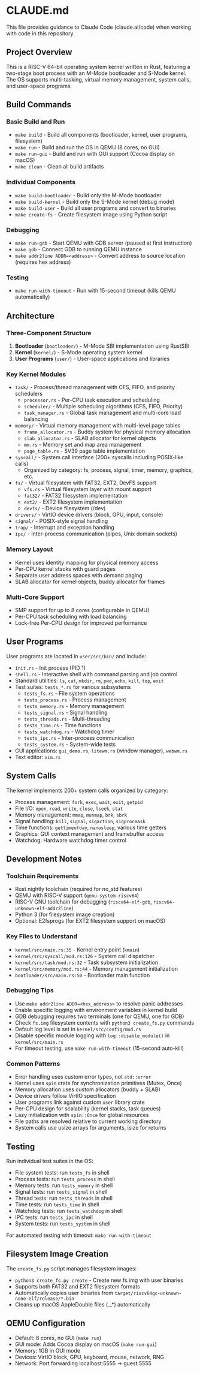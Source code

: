 # CLAUDE.md

This file provides guidance to Claude Code (claude.ai/code) when working with code in this repository.

## Project Overview

This is a RISC-V 64-bit operating system kernel written in Rust, featuring a two-stage boot process with an M-Mode bootloader and S-Mode kernel. The OS supports multi-tasking, virtual memory management, system calls, and user-space programs.

## Build Commands

### Basic Build and Run

- `make build` - Build all components (bootloader, kernel, user programs, filesystem)
- `make run` - Build and run the OS in QEMU (8 cores, no GUI)
- `make run-gui` - Build and run with GUI support (Cocoa display on macOS)
- `make clean` - Clean all build artifacts

### Individual Components

- `make build-bootloader` - Build only the M-Mode bootloader
- `make build-kernel` - Build only the S-Mode kernel (debug mode)
- `make build-user` - Build all user programs and convert to binaries
- `make create-fs` - Create filesystem image using Python script

### Debugging

- `make run-gdb` - Start QEMU with GDB server (paused at first instruction)
- `make gdb` - Connect GDB to running QEMU instance
- `make addr2line ADDR=<address>` - Convert address to source location (requires hex address)

### Testing

- `make run-with-timeout` - Run with 15-second timeout (kills QEMU automatically)

## Architecture

### Three-Component Structure

1. **Bootloader** (`bootloader/`) - M-Mode SBI implementation using RustSBI
2. **Kernel** (`kernel/`) - S-Mode operating system kernel
3. **User Programs** (`user/`) - User-space applications and libraries

### Key Kernel Modules

- `task/` - Process/thread management with CFS, FIFO, and priority schedulers
  - `processor.rs` - Per-CPU task execution and scheduling
  - `scheduler/` - Multiple scheduling algorithms (CFS, FIFO, Priority)
  - `task_manager.rs` - Global task management and multi-core load balancing
- `memory/` - Virtual memory management with multi-level page tables
  - `frame_allocator.rs` - Buddy system for physical memory allocation
  - `slab_allocator.rs` - SLAB allocator for kernel objects
  - `mm.rs` - Memory set and map area management
  - `page_table.rs` - SV39 page table implementation
- `syscall/` - System call interface (200+ syscalls including POSIX-like calls)
  - Organized by category: fs, process, signal, timer, memory, graphics, etc.
- `fs/` - Virtual filesystem with FAT32, EXT2, DevFS support
  - `vfs.rs` - Virtual filesystem layer with mount support
  - `fat32/` - FAT32 filesystem implementation
  - `ext2/` - EXT2 filesystem implementation
  - `devfs/` - Device filesystem (/dev)
- `drivers/` - VirtIO device drivers (block, GPU, input, console)
- `signal/` - POSIX-style signal handling
- `trap/` - Interrupt and exception handling
- `ipc/` - Inter-process communication (pipes, Unix domain sockets)

### Memory Layout

- Kernel uses identity mapping for physical memory access
- Per-CPU kernel stacks with guard pages
- Separate user address spaces with demand paging
- SLAB allocator for kernel objects, buddy allocator for frames

### Multi-Core Support

- SMP support for up to 8 cores (configurable in QEMU)
- Per-CPU task scheduling with load balancing
- Lock-free Per-CPU design for improved performance

## User Programs

User programs are located in `user/src/bin/` and include:

- `init.rs` - Init process (PID 1)
- `shell.rs` - Interactive shell with command parsing and job control
- Standard utilities: `ls`, `cat`, `mkdir`, `rm`, `pwd`, `echo`, `kill`, `top`, `exit`
- Test suites: `tests_*.rs` for various subsystems
  - `tests_fs.rs` - File system operations
  - `tests_process.rs` - Process management
  - `tests_memory.rs` - Memory management
  - `tests_signal.rs` - Signal handling
  - `tests_threads.rs` - Multi-threading
  - `tests_time.rs` - Time functions
  - `tests_watchdog.rs` - Watchdog timer
  - `tests_ipc.rs` - Inter-process communication
  - `tests_system.rs` - System-wide tests
- GUI applications: `gui_demo.rs`, `litewm.rs` (window manager), `webwm.rs`
- Text editor: `vim.rs`

## System Calls

The kernel implements 200+ system calls organized by category:

- Process management: `fork`, `exec`, `wait`, `exit`, `getpid`
- File I/O: `open`, `read`, `write`, `close`, `lseek`, `stat`
- Memory management: `mmap`, `munmap`, `brk`, `sbrk`
- Signal handling: `kill`, `signal`, `sigaction`, `sigprocmask`
- Time functions: `gettimeofday`, `nanosleep`, various time getters
- Graphics: GUI context management and framebuffer access
- Watchdog: Hardware watchdog timer control

## Development Notes

### Toolchain Requirements

- Rust nightly toolchain (required for no_std features)
- QEMU with RISC-V support (`qemu-system-riscv64`)
- RISC-V GNU toolchain for debugging (`riscv64-elf-gdb`, `riscv64-unknown-elf-addr2line`)
- Python 3 (for filesystem image creation)
- Optional: E2fsprogs (for EXT2 filesystem support on macOS)

### Key Files to Understand

- `kernel/src/main.rs:35` - Kernel entry point (`kmain`)
- `kernel/src/syscall/mod.rs:126` - System call dispatcher
- `kernel/src/task/mod.rs:32` - Task subsystem initialization
- `kernel/src/memory/mod.rs:44` - Memory management initialization
- `bootloader/src/main.rs:50` - Bootloader main function

### Debugging Tips

- Use `make addr2line ADDR=<hex_address>` to resolve panic addresses
- Enable specific logging with environment variables in kernel build
- GDB debugging requires two terminals (one for QEMU, one for GDB)
- Check `fs.img` filesystem contents with `python3 create_fs.py` commands
- Default log level is set in `kernel/src/config/mod.rs`
- Disable specific module logging with `log::disable_module()` in `kernel/src/main.rs`
- For timeout testing, use `make run-with-timeout` (15-second auto-kill)

### Common Patterns

- Error handling uses custom error types, not `std::error`
- Kernel uses `spin` crate for synchronization primitives (Mutex, Once)
- Memory allocation uses custom allocators (buddy + SLAB)
- Device drivers follow VirtIO specification
- User programs link against custom `user` library crate
- Per-CPU design for scalability (kernel stacks, task queues)
- Lazy initialization with `spin::Once` for global resources
- File paths are resolved relative to current working directory
- System calls use usize arrays for arguments, isize for returns

## Testing

Run individual test suites in the OS:

- File system tests: run `tests_fs` in shell
- Process tests: run `tests_process` in shell
- Memory tests: run `tests_memory` in shell
- Signal tests: run `tests_signal` in shell
- Thread tests: run `tests_threads` in shell
- Time tests: run `tests_time` in shell
- Watchdog tests: run `tests_watchdog` in shell
- IPC tests: run `tests_ipc` in shell
- System tests: run `tests_system` in shell

For automated testing with timeout: `make run-with-timeout`

## Filesystem Image Creation

The `create_fs.py` script manages filesystem images:

- `python3 create_fs.py create` - Create new fs.img with user binaries
- Supports both FAT32 and EXT2 filesystem formats
- Automatically copies user binaries from `target/riscv64gc-unknown-none-elf/release/*.bin`
- Cleans up macOS AppleDouble files (._*) automatically

## QEMU Configuration

- Default: 8 cores, no GUI (`make run`)
- GUI mode: Adds Cocoa display on macOS (`make run-gui`)
- Memory: 1GB in GUI mode
- Devices: VirtIO block, GPU, keyboard, mouse, network, RNG
- Network: Port forwarding localhost:5555 -> guest:5555
